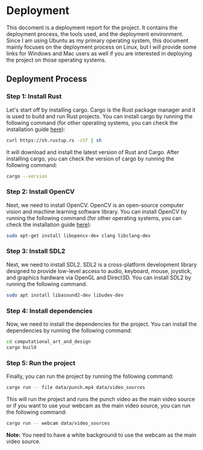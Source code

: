 # Deployment

This docoment is a deployment report for the project. It contains the deployment process, the tools used, and the deployment environment. Since I am using Ubuntu as my primary operating system, this document mainly focuses on the deployment process on Linux, but I will provide some links for Windows and Mac users as well if you are interested in deploying the project on those operating systems.

## Deployment Process

### Step 1: Install Rust

Let's start off by installing cargo. Cargo is the Rust package manager and it is used to build and run Rust projects. You can install cargo by running the following command (for other operating systems, you can check the installation guide [here](https://www.rust-lang.org/tools/install)):

```bash
curl https://sh.rustup.rs -sSf | sh
```

It will download and install the latest version of Rust and Cargo. After installing cargo, you can check the version of cargo by running the following command:

```bash
cargo --version
```

### Step 2: Install OpenCV

Next, we need to install OpenCV. OpenCV is an open-source computer vision and machine learning software library. You can install OpenCV by running the following command (for other operating systems, you can check the installation guide [here](https://github.com/twistedfall/opencv-rust/blob/master/INSTALL.md)):

```bash
sudo apt-get install libopencv-dev clang libclang-dev
```

### Step 3: Install SDL2

Next, we need to install SDL2. SDL2 is a cross-platform development library designed to provide low-level access to audio, keyboard, mouse, joystick, and graphics hardware via OpenGL and Direct3D. You can install SDL2 by running the following command.

```bash
sudo apt install libasound2-dev libudev-dev
```

### Step 4: Install dependencies

Now, we need to install the dependencies for the project. You can install the dependencies by running the following command:

```bash
cd computational_art_and_design
cargo build
```

### Step 5: Run the project

Finally, you can run the project by running the following command:

```bash
cargo run -- file data/punch.mp4 data/video_sources
```

This will run the project and runs the punch video as the main video source or if you want to use your webcam as the main video source, you can run the following command:

```bash
cargo run -- webcam data/video_sources
```

**Note:** You need to have a white background to use the webcam as the main video source.
